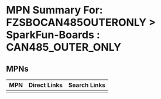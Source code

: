 



# MPN Summary For: FZSBOCAN485OUTERONLY > SparkFun-Boards : CAN485_OUTER_ONLY

## MPNs
  

|MPN|Direct Links|Search Links|
| :--- | :--- | :--- |
||||
